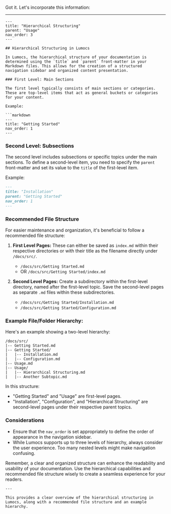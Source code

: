 Got it. Let's incorporate this information:

---

````
---
title: "Hierarchical Structuring"
parent: "Usage"
nav_order: 3
---

## Hierarchical Structuring in Lumocs

In Lumocs, the hierarchical structure of your documentation is determined using the `title` and `parent` front-matter in your Markdown files. This allows for the creation of a structured navigation sidebar and organized content presentation.

### First Level: Main Sections

The first level typically consists of main sections or categories. These are top-level items that act as general buckets or categories for your content.

Example:

```markdown
---
title: "Getting Started"
nav_order: 1
---
````

### Second Level: Subsections

The second level includes subsections or specific topics under the main
sections. To define a second-level item, you need to specify the `parent`
front-matter and set its value to the `title` of the first-level item.

Example:

```markdown
---
title: "Installation"
parent: "Getting Started"
nav_order: 1
---
```

### Recommended File Structure

For easier maintenance and organization, it's beneficial to follow a recommended
file structure:

1. **First Level Pages:** These can either be saved as `index.md` within their
   respective directories or with their title as the filename directly under
   `/docs/src/`.

   - `/docs/src/Getting Started.md`
   - OR `/docs/src/Getting Started/index.md`

2. **Second Level Pages:** Create a subdirectory within the first-level
   directory, named after the first-level topic. Save the second-level pages as
   separate `.md` files within these subdirectories.

   - `/docs/src/Getting Started/Installation.md`
   - `/docs/src/Getting Started/Configuration.md`

### Example File/Folder Hierarchy:

Here's an example showing a two-level hierarchy:

```
/docs/src/
|-- Getting Started.md
|-- Getting Started/
|   |-- Installation.md
|   |-- Configuration.md
|-- Usage.md
|-- Usage/
|   |-- Hierarchical Structuring.md
|   |-- Another Subtopic.md
```

In this structure:

- "Getting Started" and "Usage" are first-level pages.
- "Installation", "Configuration", and "Hierarchical Structuring" are
  second-level pages under their respective parent topics.

### Considerations

- Ensure that the `nav_order` is set appropriately to define the order of
  appearance in the navigation sidebar.
- While Lumocs supports up to three levels of hierarchy, always consider the
  user experience. Too many nested levels might make navigation confusing.

Remember, a clear and organized structure can enhance the readability and
usability of your documentation. Use the hierarchical capabilities and
recommended file structure wisely to create a seamless experience for your
readers.

```
---

This provides a clear overview of the hierarchical structuring in Lumocs, along with a recommended file structure and an example hierarchy.
```
